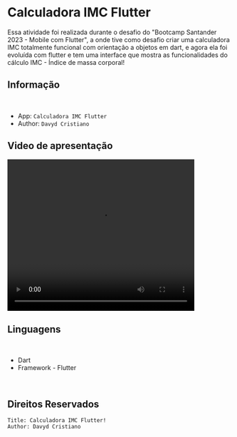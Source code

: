 # Calculadora IMC Flutter

Essa atividade foi realizada durante o desafio do "Bootcamp Santander 2023 - Mobile com Flutter", a onde tive como desafio criar uma calculadora IMC totalmente funcional com orientação a objetos em dart, e agora ela foi evoluída com flutter e tem uma interface que mostra as funcionalidades do cálculo IMC - Índice de massa corporal!

## Informação
<br>

- App:  `Calculadora IMC Flutter`
- Author:  `Davyd Cristiano`

## Video de apresentação

<video width="420" height="340" controls>
  <source src="assets/videos/video2.mp4" type="video/mp4">
</video>

## Linguagens
<br>

- Dart
- Framework - Flutter

<br>

## Direitos Reservados
```
Title: Calculadora IMC Flutter!
Author: Davyd Cristiano
```